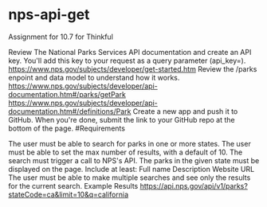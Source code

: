 # nps-api-get
Assignment for 10.7 for Thinkful


Review The National Parks Services API documentation and create an API key. You'll add this key to your request as a query parameter (api_key=).
https://www.nps.gov/subjects/developer/get-started.htm
Review the /parks enpoint and data model to understand how it works.
https://www.nps.gov/subjects/developer/api-documentation.htm#/parks/getPark
https://www.nps.gov/subjects/developer/api-documentation.htm#/definitions/Park
Create a new app and push it to GitHub.
When you're done, submit the link to your GitHub repo at the bottom of the page.
#Requirements

The user must be able to search for parks in one or more states.
The user must be able to set the max number of results, with a default of 10.
The search must trigger a call to NPS's API.
The parks in the given state must be displayed on the page. Include at least:
Full name
Description
Website URL
The user must be able to make multiple searches and see only the results for the current search.
Example Results
https://api.nps.gov/api/v1/parks?stateCode=ca&limit=10&q=california
